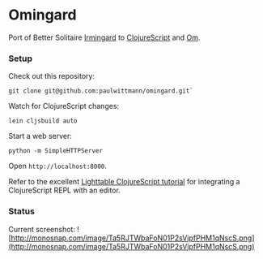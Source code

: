 # Omingard
Port of Better Solitaire [Irmingard](https://github.com/paulwittmann/irmingard-backbone) to [ClojureScript](https://github.com/clojure/clojurescript) and [Om](https://github.com/swannodette/om).

### Setup
Check out this repository:

    git clone git@github.com:paulwittmann/omingard.git`

Watch for ClojureScript changes:

    lein cljsbuild auto

Start a web server:

    python -m SimpleHTTPServer

Open `http://localhost:8000`.

Refer to the excellent [Lighttable ClojureScript tutorial](https://github.com/swannodette/lt-cljs-tutorial) for integrating a ClojureScript REPL with an editor.

### Status

Current screenshot:
![http://monosnap.com/image/Ta5RJTWbaFoN01P2sVjpfPHM1qNscS.png](http://monosnap.com/image/Ta5RJTWbaFoN01P2sVjpfPHM1qNscS.png)
